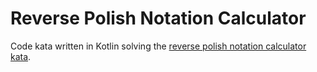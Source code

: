 # Reverse Polish Notation Calculator
Code kata written in Kotlin solving the [reverse polish notation calculator kata](https://www.reddit.com/r/dailyprogrammer/comments/5c5jx9/20161109_challenge_291_intermediate_reverse/).